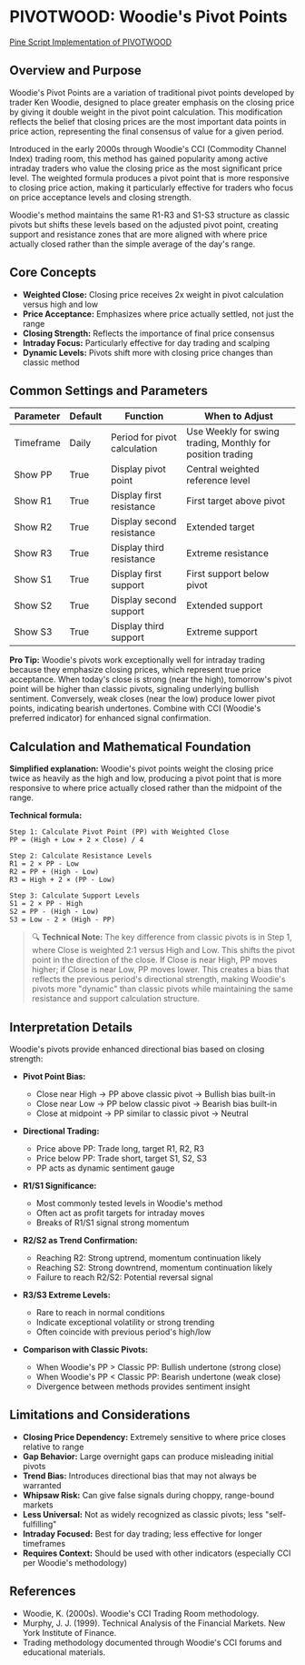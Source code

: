 # PIVOTWOOD: Woodie's Pivot Points

[Pine Script Implementation of PIVOTWOOD](https://github.com/mihakralj/pinescript/blob/main/indicators/reversals/pivotwood.pine)

## Overview and Purpose

Woodie's Pivot Points are a variation of traditional pivot points developed by trader Ken Woodie, designed to place greater emphasis on the closing price by giving it double weight in the pivot point calculation. This modification reflects the belief that closing prices are the most important data points in price action, representing the final consensus of value for a given period.

Introduced in the early 2000s through Woodie's CCI (Commodity Channel Index) trading room, this method has gained popularity among active intraday traders who value the closing price as the most significant price level. The weighted formula produces a pivot point that is more responsive to closing price action, making it particularly effective for traders who focus on price acceptance levels and closing strength.

Woodie's method maintains the same R1-R3 and S1-S3 structure as classic pivots but shifts these levels based on the adjusted pivot point, creating support and resistance zones that are more aligned with where price actually closed rather than the simple average of the day's range.

## Core Concepts

* **Weighted Close:** Closing price receives 2x weight in pivot calculation versus high and low
* **Price Acceptance:** Emphasizes where price actually settled, not just the range
* **Closing Strength:** Reflects the importance of final price consensus
* **Intraday Focus:** Particularly effective for day trading and scalping
* **Dynamic Levels:** Pivots shift more with closing price changes than classic method

## Common Settings and Parameters

| Parameter | Default | Function | When to Adjust |
|-----------|---------|----------|---------------|
| Timeframe | Daily | Period for pivot calculation | Use Weekly for swing trading, Monthly for position trading |
| Show PP | True | Display pivot point | Central weighted reference level |
| Show R1 | True | Display first resistance | First target above pivot |
| Show R2 | True | Display second resistance | Extended target |
| Show R3 | True | Display third resistance | Extreme resistance |
| Show S1 | True | Display first support | First support below pivot |
| Show S2 | True | Display second support | Extended support |
| Show S3 | True | Display third support | Extreme support |

**Pro Tip:** Woodie's pivots work exceptionally well for intraday trading because they emphasize closing prices, which represent true price acceptance. When today's close is strong (near the high), tomorrow's pivot point will be higher than classic pivots, signaling underlying bullish sentiment. Conversely, weak closes (near the low) produce lower pivot points, indicating bearish undertones. Combine with CCI (Woodie's preferred indicator) for enhanced signal confirmation.

## Calculation and Mathematical Foundation

**Simplified explanation:**
Woodie's pivot points weight the closing price twice as heavily as the high and low, producing a pivot point that is more responsive to where price actually closed rather than the midpoint of the range.

**Technical formula:**

```
Step 1: Calculate Pivot Point (PP) with Weighted Close
PP = (High + Low + 2 × Close) / 4

Step 2: Calculate Resistance Levels
R1 = 2 × PP - Low
R2 = PP + (High - Low)
R3 = High + 2 × (PP - Low)

Step 3: Calculate Support Levels
S1 = 2 × PP - High
S2 = PP - (High - Low)
S3 = Low - 2 × (High - PP)
```

> 🔍 **Technical Note:** The key difference from classic pivots is in Step 1, where Close is weighted 2:1 versus High and Low. This shifts the pivot point in the direction of the close. If Close is near High, PP moves higher; if Close is near Low, PP moves lower. This creates a bias that reflects the previous period's directional strength, making Woodie's pivots more "dynamic" than classic pivots while maintaining the same resistance and support calculation structure.

## Interpretation Details

Woodie's pivots provide enhanced directional bias based on closing strength:

* **Pivot Point Bias:**
  - Close near High → PP above classic pivot → Bullish bias built-in
  - Close near Low → PP below classic pivot → Bearish bias built-in
  - Close at midpoint → PP similar to classic pivot → Neutral

* **Directional Trading:**
  - Price above PP: Trade long, target R1, R2, R3
  - Price below PP: Trade short, target S1, S2, S3
  - PP acts as dynamic sentiment gauge

* **R1/S1 Significance:**
  - Most commonly tested levels in Woodie's method
  - Often act as profit targets for intraday moves
  - Breaks of R1/S1 signal strong momentum

* **R2/S2 as Trend Confirmation:**
  - Reaching R2: Strong uptrend, momentum continuation likely
  - Reaching S2: Strong downtrend, momentum continuation likely
  - Failure to reach R2/S2: Potential reversal signal

* **R3/S3 Extreme Levels:**
  - Rare to reach in normal conditions
  - Indicate exceptional volatility or strong trending
  - Often coincide with previous period's high/low

* **Comparison with Classic Pivots:**
  - When Woodie's PP > Classic PP: Bullish undertone (strong close)
  - When Woodie's PP < Classic PP: Bearish undertone (weak close)
  - Divergence between methods provides sentiment insight

## Limitations and Considerations

* **Closing Price Dependency:** Extremely sensitive to where price closes relative to range
* **Gap Behavior:** Large overnight gaps can produce misleading initial pivots
* **Trend Bias:** Introduces directional bias that may not always be warranted
* **Whipsaw Risk:** Can give false signals during choppy, range-bound markets
* **Less Universal:** Not as widely recognized as classic pivots; less "self-fulfilling"
* **Intraday Focused:** Best for day trading; less effective for longer timeframes
* **Requires Context:** Should be used with other indicators (especially CCI per Woodie's methodology)

## References

* Woodie, K. (2000s). Woodie's CCI Trading Room methodology.
* Murphy, J. J. (1999). Technical Analysis of the Financial Markets. New York Institute of Finance.
* Trading methodology documented through Woodie's CCI forums and educational materials.
